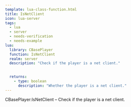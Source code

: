 ```yaml
---
template: lua-class-function.html
title: IsNetClient
icon: lua-server
tags:
  - lua
  - server
  - needs-verification
  - needs-example
lua:
  library: CBasePlayer
  function: IsNetClient
  realm: server
  description: "Check if the player is a net client."
  
  
  returns:
    - type: boolean
      description: "Whether the player is a net client."
---
```


<div class="lua__search__keywords">
CBasePlayer:IsNetClient &#x2013; Check if the player is a net client.
</div>
